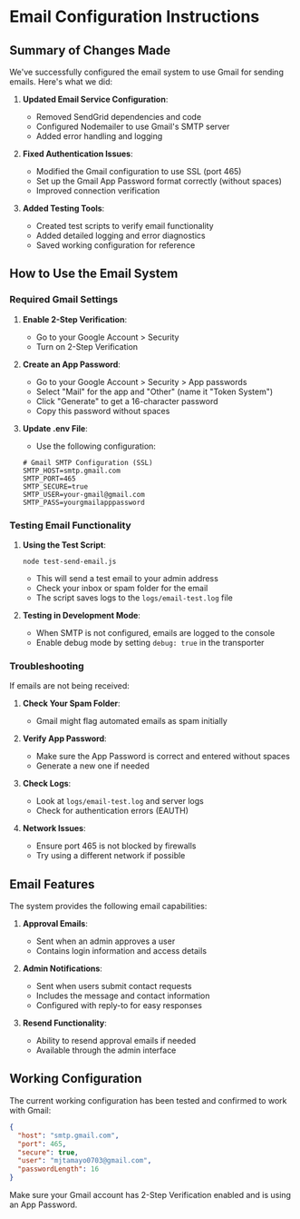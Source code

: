 # Email Configuration Instructions

## Summary of Changes Made

We've successfully configured the email system to use Gmail for sending emails. Here's what we did:

1. **Updated Email Service Configuration**:
   - Removed SendGrid dependencies and code
   - Configured Nodemailer to use Gmail's SMTP server
   - Added error handling and logging

2. **Fixed Authentication Issues**:
   - Modified the Gmail configuration to use SSL (port 465)
   - Set up the Gmail App Password format correctly (without spaces)
   - Improved connection verification

3. **Added Testing Tools**:
   - Created test scripts to verify email functionality
   - Added detailed logging and error diagnostics
   - Saved working configuration for reference

## How to Use the Email System

### Required Gmail Settings

1. **Enable 2-Step Verification**:
   - Go to your Google Account > Security
   - Turn on 2-Step Verification

2. **Create an App Password**:
   - Go to your Google Account > Security > App passwords
   - Select "Mail" for the app and "Other" (name it "Token System")
   - Click "Generate" to get a 16-character password
   - Copy this password without spaces

3. **Update .env File**:
   - Use the following configuration:
   ```
   # Gmail SMTP Configuration (SSL)
   SMTP_HOST=smtp.gmail.com
   SMTP_PORT=465
   SMTP_SECURE=true
   SMTP_USER=your-gmail@gmail.com
   SMTP_PASS=yourgmailapppassword
   ```

### Testing Email Functionality

1. **Using the Test Script**:
   ```
   node test-send-email.js
   ```
   - This will send a test email to your admin address
   - Check your inbox or spam folder for the email
   - The script saves logs to the `logs/email-test.log` file

2. **Testing in Development Mode**:
   - When SMTP is not configured, emails are logged to the console
   - Enable debug mode by setting `debug: true` in the transporter

### Troubleshooting

If emails are not being received:

1. **Check Your Spam Folder**:
   - Gmail might flag automated emails as spam initially

2. **Verify App Password**:
   - Make sure the App Password is correct and entered without spaces
   - Generate a new one if needed

3. **Check Logs**:
   - Look at `logs/email-test.log` and server logs
   - Check for authentication errors (EAUTH)

4. **Network Issues**:
   - Ensure port 465 is not blocked by firewalls
   - Try using a different network if possible

## Email Features

The system provides the following email capabilities:

1. **Approval Emails**:
   - Sent when an admin approves a user
   - Contains login information and access details

2. **Admin Notifications**:
   - Sent when users submit contact requests
   - Includes the message and contact information
   - Configured with reply-to for easy responses

3. **Resend Functionality**:
   - Ability to resend approval emails if needed
   - Available through the admin interface

## Working Configuration

The current working configuration has been tested and confirmed to work with Gmail:

```json
{
  "host": "smtp.gmail.com",
  "port": 465,
  "secure": true,
  "user": "mjtamayo0703@gmail.com",
  "passwordLength": 16
}
```

Make sure your Gmail account has 2-Step Verification enabled and is using an App Password. 